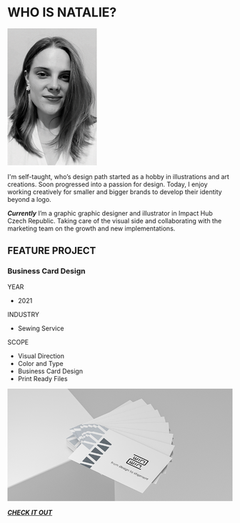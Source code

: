 # WHO IS NATALIE?

![Placeholder for alt text.](profile-picture.png)

I'm self-taught, who’s design path started as a hobby in illustrations and art creations. Soon progressed into a passion for design. Today, I enjoy working creatively for smaller and bigger brands to develop their identity beyond a logo.

***Currently*** I’m a graphic graphic designer and illustrator in Impact Hub Czech Republic. Taking care of the visual side and collaborating with the marketing team on the growth and new implementations.


## FEATURE PROJECT

### Business Card Design

YEAR
- 2021

INDUSTRY
 - Sewing Service

SCOPE
- Visual Direction
- Color and Type
- Business Card Design
- Print Ready Files


![Placeholder for alt text.](front-page.png)

[***CHECK IT OUT***](03-content-first)






